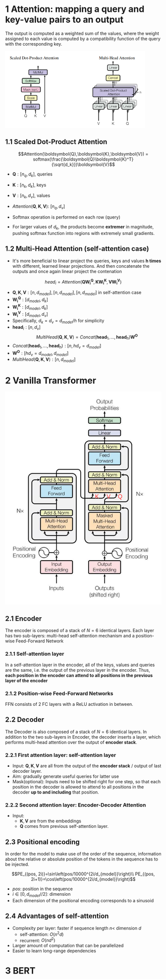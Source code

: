 # 1 Attention: mapping a query and key-value pairs to an output
The output is computed as a weighted sum of the values, where the weight assigned to each value is computed by a compatibility function of the query with the corresponding key.
  
![attention](Images/attention.png)

## 1.1 Scaled Dot-Product Attention
$$Attention(\boldsymbol{Q},\boldsymbol{K},\boldsymbol{V}) = softmax(\frac{\boldsymbol{Q}\boldsymbol{K}^T}{\sqrt{d_k}})\boldsymbol{V}$$

- $\boldsymbol{Q}: [n_q, d_k]$, queries
- $\boldsymbol{K}: [n_k, d_k]$, keys
- $\boldsymbol{V}: [n_k, d_v]$, values
- $Attention(\boldsymbol{Q},\boldsymbol{K},\boldsymbol{V})$: $[n_q, d_v]$
  
- Softmax operation is performed on each row (query)
- For larger values of $d_k$, the products become **extremer** in magnitude, pushing softmax function into regions with extremely small gradients.

## 1.2 Multi-Head Attention (self-attention case)
- It's more beneficial to linear project the queries, keys and values **h times** with different, learned linear projections. And then concatenate the outputs and once again linear project the contenation

$$head_i = Attention(\boldsymbol{Q}\boldsymbol{W_i^Q}, \boldsymbol{K}\boldsymbol{W_i^K}, \boldsymbol{V}\boldsymbol{W_i^V})$$
- $\boldsymbol{Q}, \boldsymbol{K}, \boldsymbol{V}: [n, d_{model}], [n, d_{model}], [n, d_{model}]$ in self-attention case
- $\boldsymbol{W_i^Q}: [d_{model}, d_k]$
- $\boldsymbol{W_i^K}: [d_{model}, d_k]$
- $\boldsymbol{W_i^V}: [d_{model}, d_v]$
- Specifically, $d_k=d_v=d_{model}/h$ for simplicity
- $\boldsymbol{head}_i:[n, d_v]$
$$MultiHead(\boldsymbol{Q}, \boldsymbol{K}, \boldsymbol{V}) =Concat(\boldsymbol{head}_1,...,\boldsymbol{head}_h)\boldsymbol{W^O}$$
- $Concat(\boldsymbol{head}_1,...,\boldsymbol{head}_h): [n, hd_v=d_{model}]$
- $\boldsymbol{W^O}: [hd_v=d_{model}, d_{model}]$
- $MultiHead(\boldsymbol{Q}, \boldsymbol{K}, \boldsymbol{V}): [n, d_{model}]$
  
# 2 Vanilla Transformer
![architecture](Images/transformer_architecture.png)
## 2.1 Encoder
The encoder is composed of a stack of $N=6$ identical layers. Each layer has two sub-layers: multi-head self-attention mechanism and a position-wise Feed-Forward Network
### 2.1.1 Self-attention layer
In a self-attention layer in the encoder, all of the keys, values and queries are the same, i.e. the output of the previous layer in the encoder. Thus, **each position in the encoder can attend to all positions in the previous layer of the encoder**

### 2.1.2 Position-wise Feed-Forward Networks
FFN consists of 2 FC layers with a ReLU activation in between.

## 2.2 Decoder
The Decoder is also composed of a stack of $N=6$ identical layers. In addition to the two sub-layers in Encoder, the decoder inserts a layer, which performs multi-head attention over the output of **encoder stack**.
### 2.2.1 First attention layer: self-attention layer
- Input: $\boldsymbol{Q}, \boldsymbol{K}, \boldsymbol{V}$ are all from the output of the **encoder stack** / output of last decoder layer.
- Aim: gradually generate useful queries for latter use
- Mask(optional): Inputs need to be shifted right for one step, so that each position in the decoder is allowed to attend to all positions in the decoder **up to and including** that position.

### 2.2.2 Second attention layer: Encoder-Decoder Attention
- Input:
  - $\boldsymbol{K}, \boldsymbol{V}$ are from the embeddings
  - $\boldsymbol{Q}$ comes from previous self-attention layer.

## 2.3 Positional encoding
In order for the model to make use of the order of the sequence, information about the relative or absolute position of the tokens in the sequence has to be injected.

$$PE_{(pos, 2i)}=\sin\left(pos/10000^{2i/d_{model}}\right)\\ PE_{(pos, 2i+1)}=\cos\left(pos/10000^{2i/d_{model}}\right)$$
- $pos$: position in the sequence
- $i\in [0, d_{model}//2]$: dimension
- Each dimension of the positional encoding corresponds to a sinusoid 

## 2.4 Advantages of self-attention
- Complexity per layer: faster if sequence length $n <$ dimension $d$
  - self-attention: $O(n^2d)$
  - recurrent: $O(nd^2)$
- Larger amount of computation that can be parallelized
- Easier to learn long-range dependencies

# 3 BERT
